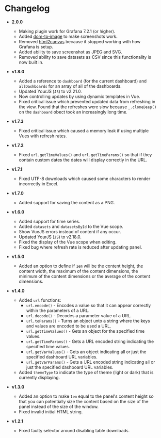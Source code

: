 # Changelog

- **2.0.0**
  - Making plugin work for Grafana 7.2.1 (or higher).
  - Added [dom-to-image](https://github.com/tsayen/dom-to-image) to make screenshots work.
  - Removed [html2canvas](https://github.com/niklasvh/html2canvas) because it stopped working with how Grafana is setup.
  - Added ability to save screenshot as JPEG and SVG.
  - Removed ability to save datasets as CSV since this functionality is now built in.

- **v1.8.0**
  - Added a reference to `dashboard` (for the current dashboard) and `allDashboards` for an array of all of the dashboards.
  - Updated YourJS (`JS`) to v2.21.0.
  - Now controlling updates by using dynamic templates in Vue.
  - Fixed critical issue which prevented updated data from refreshing in the view.  Found that the refreshes were slow because `_.cloneDeep()` on the `dashboard` obect took an increasingly long time.

- **v1.7.3**
  - Fixed critical issue which caused a memory leak if using multiple Vues with refresh rates.

- **v1.7.2**
  - Fixed `url.getTimeValues()` and `url.getTimeParams()` so that if they contain custom dates the dates will display correctly in the URL.

- **v1.7.1**
  - Fixed UTF-8 downloads which caused some characters to render incorrectly in Excel.

- **v1.7.0**
  - Added support for saving the content as a PNG.

- **v1.6.0**
  - Added support for time series.
  - Added `datasets` and `datasetsById` to the Vue scope.
  - Show VueJS errors instead of content if any occur.
  - Updated YourJS (`JS`) to v2.18.0.
  - Fixed the display of the Vue scope when editing.
  - Fixed bug where refresh rate is reduced after updating panel.

- **v1.5.0**
  - Added an option to define if `1em` will be the content height, the content width, the maximum of the content dimensions, the minimum of the content dimensions or the average of the content dimensions.

- **v1.4.0**
  - Added `url` functions:
    - `url.encode()` - Encodes a value so that it can appear correctly within the parameters of a URL.
    - `url.decode()` - Decodes a parameter value of a URL.
    - `url.toParams()` - Turns an object unto a string where the keys and values are encoded to be used a URL.
    - `url.getTimeValues()` - Gets an object for the specified time values.
    - `url.getTimeParams()` - Gets a URL encoded string indicating the specified time values.
    - `url.getVarValues()` - Gets an object indicating all or just the specified dashboard URL variables.
    - `url.getVarParams()` - Gets a URL encoded string indicating all or just the specified dashboard URL variables.
  - Added `themeType` to indicate the type of theme (light or dark) that is currently displaying.

- **v1.3.0**
  - Added an option to make `1em` equal to the panel's content height so that you can potentially size the content based on the size of the panel instead of the size of the window.
  - Fixed invalid initial HTML string.


- **v1.2.1**
  - Fixed faulty selector around disabling table downloads.